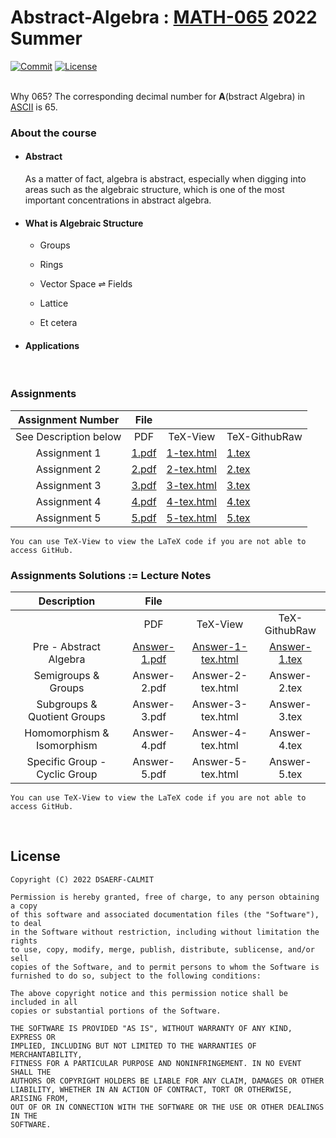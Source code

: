 # Abstract-Algebra : [MATH-065](https://binaryphi.site/~AliothZou/MATH-065/) 2022 Summer

[![Commit](https://img.shields.io/github/commit-activity/m/DSAERF-CALMIT/Abstract-Algebra?label=Commits)](https://github.com/DSAERF-CALMIT/Abstract-Algebra/commits/main)
[![License](https://img.shields.io/badge/License-MIT-orange.svg)](https://github.com/DSAERF-CALMIT/Abstract-Algebra/blob/master/LICENSE.md)

<br>
Why 065? The corresponding decimal number for <b>A</b>(bstract Algebra) in <a href="https://www.ibm.com/docs/en/aix/7.3?topic=adapters-ascii-decimal-hexadecimal-octal-binary-conversion-table">ASCII</a> is 65.


<br>

<!--####################-->
### About the course


- #### Abstract

    As a matter of fact, algebra is abstract, especially when digging into areas such as the algebraic structure, which is one of the most important concentrations in abstract algebra.

- #### What is Algebraic Structure

    - Groups

    - Rings

    - Vector Space $\rightleftharpoons$ Fields

    - Lattice

    - Et cetera

- #### Applications


<br>

<!--####################-->
### Assignments

| Assignment Number | File | | |
| :---------------: | :--: | :--: | :-- |
| See Description below | PDF | TeX-View | TeX-GithubRaw |
| Assignment 1 | [1.pdf][1] | [1-tex.html][2] | [1.tex][3] |
| Assignment 2 | [2.pdf][7] | [2-tex.html][8] | [2.tex][9] |
| Assignment 3 | [3.pdf][13] | [3-tex.html][14] | [3.tex][15] |
| Assignment 4 | [4.pdf][19] | [4-tex.html][20] | [4.tex][21] |
| Assignment 5 | [5.pdf][25] | [5-tex.html][26] | [5.tex][27] |

```
You can use TeX-View to view the LaTeX code if you are not able to access GitHub.
```


<!--####################-->
### Assignments Solutions := Lecture Notes

| Description | File | | |
| :---------------: | :---------: | :----: | :--: |
| | PDF | TeX-View | TeX-GithubRaw |
| Pre - Abstract Algebra | [Answer-1.pdf][4] | [Answer-1-tex.html][5] | [Answer-1.tex][6] |
| Semigroups & Groups | Answer-2.pdf | Answer-2-tex.html | Answer-2.tex |
| Subgroups & Quotient Groups | Answer-3.pdf | Answer-3-tex.html | Answer-3.tex |
| Homomorphism & Isomorphism | Answer-4.pdf | Answer-4-tex.html | Answer-4.tex |
| Specific Group - Cyclic Group | Answer-5.pdf | Answer-5-tex.html | Answer-5.tex |

```
You can use TeX-View to view the LaTeX code if you are not able to access GitHub.
```

[1]: ./assignment/1.pdf
[2]: ./assignment/1.html
[3]: https://raw.githubusercontent.com/DSAERF-CALMIT/Abstract-Algebra/main/Assignment/1.tex
[4]: ./assignment/~1.pdf
[5]: ./assignment/~1.html
[6]: https://raw.githubusercontent.com/DSAERF-CALMIT/Abstract-Algebra/main/Assignment/~1.tex

[7]: ./assignment/2.pdf
[8]: ./assignment/2.html
[9]: https://raw.githubusercontent.com/DSAERF-CALMIT/Abstract-Algebra/main/Assignment/2.tex




[13]: ./assignment/3.pdf
[14]: ./assignment/3.html
[15]: https://raw.githubusercontent.com/DSAERF-CALMIT/Abstract-Algebra/main/Assignment/3.tex




[19]: ./assignment/4.pdf
[20]: ./assignment/4.html
[21]: https://raw.githubusercontent.com/DSAERF-CALMIT/Abstract-Algebra/main/Assignment/4.tex




[25]: ./assignment/5.pdf
[26]: ./assignment/5.html
[27]: https://raw.githubusercontent.com/DSAERF-CALMIT/Abstract-Algebra/main/Assignment/5.tex


<br>

## License
```
Copyright (C) 2022 DSAERF-CALMIT

Permission is hereby granted, free of charge, to any person obtaining a copy
of this software and associated documentation files (the "Software"), to deal
in the Software without restriction, including without limitation the rights
to use, copy, modify, merge, publish, distribute, sublicense, and/or sell
copies of the Software, and to permit persons to whom the Software is
furnished to do so, subject to the following conditions:

The above copyright notice and this permission notice shall be included in all
copies or substantial portions of the Software.

THE SOFTWARE IS PROVIDED "AS IS", WITHOUT WARRANTY OF ANY KIND, EXPRESS OR
IMPLIED, INCLUDING BUT NOT LIMITED TO THE WARRANTIES OF MERCHANTABILITY,
FITNESS FOR A PARTICULAR PURPOSE AND NONINFRINGEMENT. IN NO EVENT SHALL THE
AUTHORS OR COPYRIGHT HOLDERS BE LIABLE FOR ANY CLAIM, DAMAGES OR OTHER
LIABILITY, WHETHER IN AN ACTION OF CONTRACT, TORT OR OTHERWISE, ARISING FROM,
OUT OF OR IN CONNECTION WITH THE SOFTWARE OR THE USE OR OTHER DEALINGS IN THE
SOFTWARE.
```
